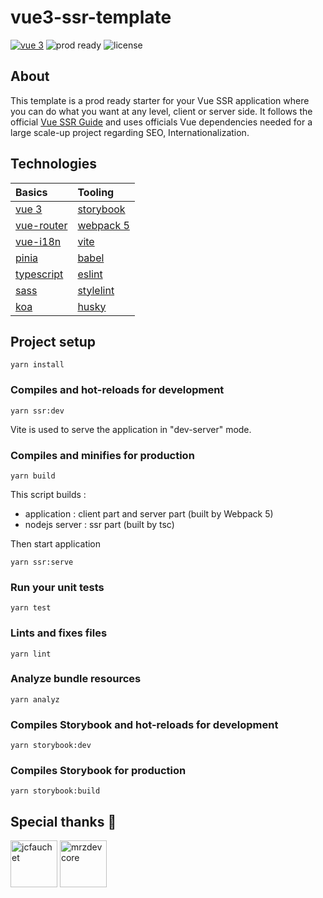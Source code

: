# vue3-ssr-template

[![vue 3](https://img.shields.io/static/v1?label=vue3&message=ssr&color=green)](https://github.com/vuejs/vue-next)
![prod ready](https://img.shields.io/static/v1?label=production&message=ready&color=green)
![license](https://img.shields.io/badge/license-MIT-blue)

## About

This template is a prod ready starter for your Vue SSR application where you can do what you want at any level, client or server side. It follows the official [Vue SSR Guide](https://v3.vuejs.org/guide/ssr.html) and uses officials Vue dependencies needed for a large scale-up project regarding SEO, Internationalization.

## Technologies

| Basics                                                 | Tooling                                               |
| :----------------------------------------------------- | :---------------------------------------------------- |
| [vue 3](https://github.com/vuejs/vue-next)             | [storybook](https://github.com/storybookjs/storybook) |
| [vue-router](https://github.com/vuejs/vue-router-next) | [webpack 5](https://github.com/webpack/webpack)       |
| [vue-i18n](https://github.com/intlify/vue-i18n-next)   | [vite](https://github.com/vitejs/vite)                |
| [pinia](https://github.com/vuejs/pinia)                | [babel](https://babeljs.io/)                          |
| [typescript](https://github.com/Microsoft/TypeScript)  | [eslint](https://www.npmjs.com/package/eslint)        |
| [sass](https://github.com/sass/dart-sass)              | [stylelint](https://www.npmjs.com/package/stylelint)  |
| [koa](https://github.com/koajs/koa)                    | [husky](https://typicode.github.io/husky/)            |

## Project setup

```
yarn install
```

### Compiles and hot-reloads for development

```
yarn ssr:dev
```

Vite is used to serve the application in "dev-server" mode.

### Compiles and minifies for production

```
yarn build
```

This script builds :

- application : client part and server part (built by Webpack 5)
- nodejs server : ssr part (built by tsc)

Then start application

```
yarn ssr:serve
```

### Run your unit tests

```
yarn test
```

### Lints and fixes files

```
yarn lint
```

### Analyze bundle resources

```
yarn analyz
```

### Compiles Storybook and hot-reloads for development

```
yarn storybook:dev
```

### Compiles Storybook for production

```
yarn storybook:build
```

## Special thanks 💚

[<img src="https://avatars.githubusercontent.com/u/21689610?v=4" alt="jcfauchet" width="75"/>](https://github.com/jcfauchet)
[<img src="https://avatars.githubusercontent.com/u/11555372?v=4" alt="mrzdevcore" width="75"/>](https://github.com/mrzdevcore)
